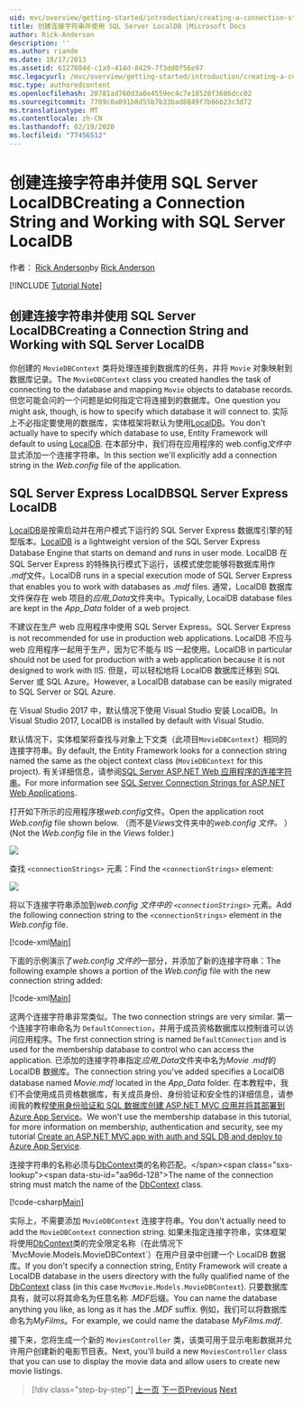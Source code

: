 ```yaml
---
uid: mvc/overview/getting-started/introduction/creating-a-connection-string
title: 创建连接字符串并使用 SQL Server LocalDB |Microsoft Docs
author: Rick-Anderson
description: ''
ms.author: riande
ms.date: 10/17/2013
ms.assetid: 6127804d-c1a9-414d-8429-7f3dd0f56e97
msc.legacyurl: /mvc/overview/getting-started/introduction/creating-a-connection-string
msc.type: authoredcontent
ms.openlocfilehash: 20781ad760d3a0e4559ec4c7e18528f3686dcc02
ms.sourcegitcommit: 7709c0a091b8d55b7b33bad8849f7b66b23c3d72
ms.translationtype: MT
ms.contentlocale: zh-CN
ms.lasthandoff: 02/19/2020
ms.locfileid: "77456512"
---
```

# <a name="creating-a-connection-string-and-working-with-sql-server-localdb"></a><span data-ttu-id="aa96d-102">创建连接字符串并使用 SQL Server LocalDB</span><span class="sxs-lookup"><span data-stu-id="aa96d-102">Creating a Connection String and Working with SQL Server LocalDB</span></span>

<span data-ttu-id="aa96d-103">作者： [Rick Anderson](https://twitter.com/RickAndMSFT)</span><span class="sxs-lookup"><span data-stu-id="aa96d-103">by [Rick Anderson](https://twitter.com/RickAndMSFT)</span></span>

[!INCLUDE [Tutorial Note](index.md)]

## <a name="creating-a-connection-string-and-working-with-sql-server-localdb"></a><span data-ttu-id="aa96d-104">创建连接字符串并使用 SQL Server LocalDB</span><span class="sxs-lookup"><span data-stu-id="aa96d-104">Creating a Connection String and Working with SQL Server LocalDB</span></span>

<span data-ttu-id="aa96d-105">你创建的 `MovieDBContext` 类将处理连接到数据库的任务，并将 `Movie` 对象映射到数据库记录。</span><span class="sxs-lookup"><span data-stu-id="aa96d-105">The `MovieDBContext` class you created handles the task of connecting to the database and mapping `Movie` objects to database records.</span></span> <span data-ttu-id="aa96d-106">但您可能会问的一个问题是如何指定它将连接到的数据库。</span><span class="sxs-lookup"><span data-stu-id="aa96d-106">One question you might ask, though, is how to specify which database it will connect to.</span></span> <span data-ttu-id="aa96d-107">实际上不必指定要使用的数据库，实体框架将默认为使用[LocalDB](https://docs.microsoft.com/sql/database-engine/configure-windows/sql-server-2016-express-localdb)。</span><span class="sxs-lookup"><span data-stu-id="aa96d-107">You don't actually have to specify which database to use, Entity Framework will default to using [LocalDB](https://docs.microsoft.com/sql/database-engine/configure-windows/sql-server-2016-express-localdb).</span></span> <span data-ttu-id="aa96d-108">在本部分中，我们将在应用程序的 web.config*文件中*显式添加一个连接字符串。</span><span class="sxs-lookup"><span data-stu-id="aa96d-108">In this section we'll explicitly add a connection string in the *Web.config* file of the application.</span></span>

## <a name="sql-server-express-localdb"></a><span data-ttu-id="aa96d-109">SQL Server Express LocalDB</span><span class="sxs-lookup"><span data-stu-id="aa96d-109">SQL Server Express LocalDB</span></span>

<span data-ttu-id="aa96d-110">[LocalDB](https://docs.microsoft.com/sql/database-engine/configure-windows/sql-server-2016-express-localdb)是按需启动并在用户模式下运行的 SQL Server Express 数据库引擎的轻型版本。</span><span class="sxs-lookup"><span data-stu-id="aa96d-110">[LocalDB](https://docs.microsoft.com/sql/database-engine/configure-windows/sql-server-2016-express-localdb) is a lightweight version of the SQL Server Express Database Engine that starts on demand and runs in user mode.</span></span> <span data-ttu-id="aa96d-111">LocalDB 在 SQL Server Express 的特殊执行模式下运行，该模式使您能够将数据库用作 *.mdf*文件。</span><span class="sxs-lookup"><span data-stu-id="aa96d-111">LocalDB runs in a special execution mode of SQL Server Express that enables you to work with databases as *.mdf* files.</span></span> <span data-ttu-id="aa96d-112">通常，LocalDB 数据库文件保存在 web 项目的*应用\_Data*文件夹中。</span><span class="sxs-lookup"><span data-stu-id="aa96d-112">Typically, LocalDB database files are kept in the *App\_Data* folder of a web project.</span></span>

<span data-ttu-id="aa96d-113">不建议在生产 web 应用程序中使用 SQL Server Express。</span><span class="sxs-lookup"><span data-stu-id="aa96d-113">SQL Server Express is not recommended for use in production web applications.</span></span> <span data-ttu-id="aa96d-114">LocalDB 不应与 web 应用程序一起用于生产，因为它不能与 IIS 一起使用。</span><span class="sxs-lookup"><span data-stu-id="aa96d-114">LocalDB in particular should not be used for production with a web application because it is not designed to work with IIS.</span></span> <span data-ttu-id="aa96d-115">但是，可以轻松地将 LocalDB 数据库迁移到 SQL Server 或 SQL Azure。</span><span class="sxs-lookup"><span data-stu-id="aa96d-115">However, a LocalDB database can be easily migrated to SQL Server or SQL Azure.</span></span>

<span data-ttu-id="aa96d-116">在 Visual Studio 2017 中，默认情况下使用 Visual Studio 安装 LocalDB。</span><span class="sxs-lookup"><span data-stu-id="aa96d-116">In Visual Studio 2017, LocalDB is installed by default with Visual Studio.</span></span>

<span data-ttu-id="aa96d-117">默认情况下，实体框架将查找与对象上下文类（此项目`MovieDBContext`）相同的连接字符串。</span><span class="sxs-lookup"><span data-stu-id="aa96d-117">By default, the Entity Framework looks for a connection string named the same as the object context class (`MovieDBContext` for this project).</span></span> <span data-ttu-id="aa96d-118">有关详细信息，请参阅[SQL Server ASP.NET Web 应用程序的连接字符串](https://msdn.microsoft.com/library/jj653752.aspx)。</span><span class="sxs-lookup"><span data-stu-id="aa96d-118">For more information see [SQL Server Connection Strings for ASP.NET Web Applications](https://msdn.microsoft.com/library/jj653752.aspx).</span></span>

<span data-ttu-id="aa96d-119">打开如下所示的应用程序根*web.config*文件。</span><span class="sxs-lookup"><span data-stu-id="aa96d-119">Open the application root *Web.config* file shown below.</span></span> <span data-ttu-id="aa96d-120">（而不是*Views*文件夹中的*web.config 文件。* ）</span><span class="sxs-lookup"><span data-stu-id="aa96d-120">(Not the *Web.config* file in the *Views* folder.)</span></span>

![](creating-a-connection-string/_static/image1.png)

<span data-ttu-id="aa96d-121">查找 `<connectionStrings>` 元素：</span><span class="sxs-lookup"><span data-stu-id="aa96d-121">Find the `<connectionStrings>` element:</span></span>

![](creating-a-connection-string/_static/image2.png)

<span data-ttu-id="aa96d-122">将以下连接字符串添加到*web.config 文件中的 `<connectionStrings>`* 元素。</span><span class="sxs-lookup"><span data-stu-id="aa96d-122">Add the following connection string to the `<connectionStrings>` element in the *Web.config* file.</span></span>

[!code-xml[Main](creating-a-connection-string/samples/sample1.xml)]

<span data-ttu-id="aa96d-123">下面的示例演示了*web.config 文件的*一部分，并添加了新的连接字符串：</span><span class="sxs-lookup"><span data-stu-id="aa96d-123">The following example shows a portion of the *Web.config* file with the new connection string added:</span></span>

[!code-xml[Main](creating-a-connection-string/samples/sample2.xml)]

<span data-ttu-id="aa96d-124">这两个连接字符串非常类似。</span><span class="sxs-lookup"><span data-stu-id="aa96d-124">The two connection strings are very similar.</span></span> <span data-ttu-id="aa96d-125">第一个连接字符串命名为 `DefaultConnection`，并用于成员资格数据库以控制谁可以访问应用程序。</span><span class="sxs-lookup"><span data-stu-id="aa96d-125">The first connection string is named `DefaultConnection` and is used for the membership database to control who can access the application.</span></span> <span data-ttu-id="aa96d-126">已添加的连接字符串指定*应用\_Data*文件夹中名为*Movie .mdf*的 LocalDB 数据库。</span><span class="sxs-lookup"><span data-stu-id="aa96d-126">The connection string you've added specifies a LocalDB database named *Movie.mdf* located in the *App\_Data* folder.</span></span> <span data-ttu-id="aa96d-127">在本教程中，我们不会使用成员资格数据库，有关成员身份、身份验证和安全性的详细信息，请参阅我的教程[使用身份验证和 SQL 数据库创建 ASP.NET MVC 应用并将其部署到 Azure App Service](https://docs.microsoft.com/aspnet/core/security/authorization/secure-data)。</span><span class="sxs-lookup"><span data-stu-id="aa96d-127">We won't use the membership database in this tutorial, for more information on membership, authentication and security, see my tutorial [Create an ASP.NET MVC app with auth and SQL DB and deploy to Azure App Service](https://docs.microsoft.com/aspnet/core/security/authorization/secure-data).</span></span>

<span data-ttu-id="aa96d-128">连接字符串的名称必须与[DbContext](https://msdn.microsoft.com/library/system.data.entity.dbcontext(v=vs.103).aspx)类的名称匹配。</span><span class="sxs-lookup"><span data-stu-id="aa96d-128">The name of the connection string must match the name of the [DbContext](https://msdn.microsoft.com/library/system.data.entity.dbcontext(v=vs.103).aspx) class.</span></span>

[!code-csharp[Main](creating-a-connection-string/samples/sample3.cs?highlight=15)]

<span data-ttu-id="aa96d-129">实际上，不需要添加 `MovieDBContext` 连接字符串。</span><span class="sxs-lookup"><span data-stu-id="aa96d-129">You don't actually need to add the `MovieDBContext` connection string.</span></span> <span data-ttu-id="aa96d-130">如果未指定连接字符串，实体框架将使用[DbContext](https://msdn.microsoft.com/library/system.data.entity.dbcontext(v=vs.103).aspx)类的完全限定名称（在此情况下 `MvcMovie.Models.MovieDBContext`）在用户目录中创建一个 LocalDB 数据库。</span><span class="sxs-lookup"><span data-stu-id="aa96d-130">If you don't specify a connection string, Entity Framework will create a LocalDB database in the users directory with the fully qualified name of the [DbContext](https://msdn.microsoft.com/library/system.data.entity.dbcontext(v=vs.103).aspx) class (in this case `MvcMovie.Models.MovieDBContext`).</span></span> <span data-ttu-id="aa96d-131">只要数据库具有，就可以将其命名为任意名称 *.MDF*后缀。</span><span class="sxs-lookup"><span data-stu-id="aa96d-131">You can name the database anything you like, as long as it has the *.MDF* suffix.</span></span> <span data-ttu-id="aa96d-132">例如，我们可以将数据库命名为*MyFilms*。</span><span class="sxs-lookup"><span data-stu-id="aa96d-132">For example, we could name the database *MyFilms.mdf*.</span></span>

<span data-ttu-id="aa96d-133">接下来，您将生成一个新的 `MoviesController` 类，该类可用于显示电影数据并允许用户创建新的电影节目表。</span><span class="sxs-lookup"><span data-stu-id="aa96d-133">Next, you'll build a new `MoviesController` class that you can use to display the movie data and allow users to create new movie listings.</span></span>

> [!div class="step-by-step"]
> <span data-ttu-id="aa96d-134">[上一页](adding-a-model.md)
> [下一页](accessing-your-models-data-from-a-controller.md)</span><span class="sxs-lookup"><span data-stu-id="aa96d-134">[Previous](adding-a-model.md)
[Next](accessing-your-models-data-from-a-controller.md)</span></span>
